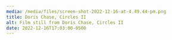 ```yaml
---
media: /media/files/screen-shot-2022-12-16-at-4.49.44-pm.png
title: Doris Chase, Circles II
alt: Film still from Doris Chase, Circles II
date: 2022-12-16T17:03:00-0500
---
```

